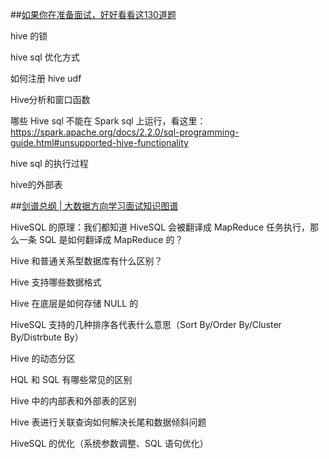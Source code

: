 ##[如果你在准备面试，好好看看这130道题](https://mp.weixin.qq.com/s?__biz=MzU3MzgwNTU2Mg==&mid=2247486986&idx=1&sn=422d1a3c11c72ff97b32cc01142839f4&chksm=fd3d489fca4ac1895242ab94b932b12c65dc57b5f3a16acc7084dc8a189e9026290245a64c4f&mpshare=1&scene=1&srcid=&sharer_sharetime=1579174252390&sharer_shareid=345c18b24b01f8311961001c70cf35b3&key=f91b344e81f23c9af14d8e7354de003ff6fbbd565bc3b0e5b3ba446506de018fb701383dd19de608dde4bef87e0e3a59e5754139013965febd896922ca71d6b5473514b5f5a7d5f0ad6d69edb624535d&ascene=1&uin=MjM4MjczMTEwOA%3D%3D&devicetype=Windows+10&version=62080079&lang=en&exportkey=Aw2kh%2FXGVBHi2iVJUqa2WIY%3D&pass_ticket=ZulPYShl4bJ10cURsZaoessTcFyWeQhM9e8i8cSX5tauZi%2BZCWWZJ3QGDMzQjtUN)

hive 的锁 


hive sql 优化方式 



如何注册 hive udf 





Hive分析和窗口函数 





哪些 Hive sql 不能在 Spark sql 上运行，看这里：https://spark.apache.org/docs/2.2.0/sql-programming-guide.html#unsupported-hive-functionality 





hive sql 的执行过程 




hive的外部表 

##[剑谱总纲 | 大数据方向学习面试知识图谱](https://mp.weixin.qq.com/s/mi7ZhIpbgqGi9yu0_nuVTA)


HiveSQL 的原理：我们都知道 HiveSQL 会被翻译成 MapReduce 任务执行，那么一条 SQL 是如何翻译成 MapReduce 的？


Hive 和普通关系型数据库有什么区别？

Hive 支持哪些数据格式

Hive 在底层是如何存储 NULL 的


HiveSQL 支持的几种排序各代表什么意思（Sort By/Order By/Cluster By/Distrbute By）




Hive 的动态分区




HQL 和 SQL 有哪些常见的区别




Hive 中的内部表和外部表的区别


Hive 表进行关联查询如何解决长尾和数据倾斜问题










HiveSQL 的优化（系统参数调整、SQL 语句优化）


















